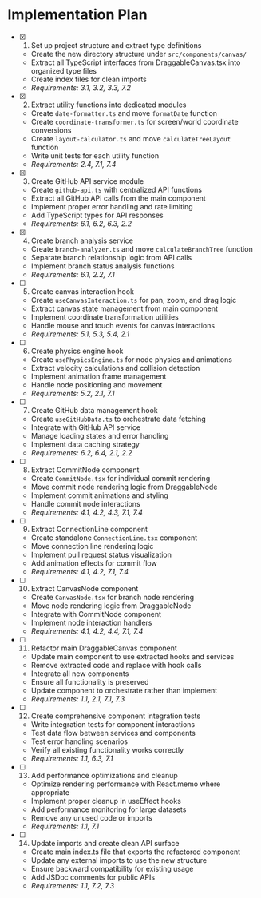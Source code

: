 # Implementation Plan

- [x] 1. Set up project structure and extract type definitions
  - Create the new directory structure under `src/components/canvas/`
  - Extract all TypeScript interfaces from DraggableCanvas.tsx into organized type files
  - Create index files for clean imports
  - _Requirements: 3.1, 3.2, 3.3, 7.2_

- [x] 2. Extract utility functions into dedicated modules
  - Create `date-formatter.ts` and move `formatDate` function
  - Create `coordinate-transformer.ts` for screen/world coordinate conversions
  - Create `layout-calculator.ts` and move `calculateTreeLayout` function
  - Write unit tests for each utility function
  - _Requirements: 2.4, 7.1, 7.4_

- [x] 3. Create GitHub API service module
  - Create `github-api.ts` with centralized API functions
  - Extract all GitHub API calls from the main component
  - Implement proper error handling and rate limiting
  - Add TypeScript types for API responses
  - _Requirements: 6.1, 6.2, 6.3, 2.2_

- [x] 4. Create branch analysis service
  - Create `branch-analyzer.ts` and move `calculateBranchTree` function
  - Separate branch relationship logic from API calls
  - Implement branch status analysis functions
  - _Requirements: 6.1, 2.2, 7.1_

- [ ] 5. Create canvas interaction hook
  - Create `useCanvasInteraction.ts` for pan, zoom, and drag logic
  - Extract canvas state management from main component
  - Implement coordinate transformation utilities
  - Handle mouse and touch events for canvas interactions
  - _Requirements: 5.1, 5.3, 5.4, 2.1_

- [ ] 6. Create physics engine hook
  - Create `usePhysicsEngine.ts` for node physics and animations
  - Extract velocity calculations and collision detection
  - Implement animation frame management
  - Handle node positioning and movement
  - _Requirements: 5.2, 2.1, 7.1_

- [ ] 7. Create GitHub data management hook
  - Create `useGitHubData.ts` to orchestrate data fetching
  - Integrate with GitHub API service
  - Manage loading states and error handling
  - Implement data caching strategy
  - _Requirements: 6.2, 6.4, 2.1, 2.2_

- [ ] 8. Extract CommitNode component
  - Create `CommitNode.tsx` for individual commit rendering
  - Move commit node rendering logic from DraggableNode
  - Implement commit animations and styling
  - Handle commit node interactions
  - _Requirements: 4.1, 4.2, 4.3, 7.1, 7.4_

- [ ] 9. Extract ConnectionLine component
  - Create standalone `ConnectionLine.tsx` component
  - Move connection line rendering logic
  - Implement pull request status visualization
  - Add animation effects for commit flow
  - _Requirements: 4.1, 4.2, 7.1, 7.4_

- [ ] 10. Extract CanvasNode component
  - Create `CanvasNode.tsx` for branch node rendering
  - Move node rendering logic from DraggableNode
  - Integrate with CommitNode component
  - Implement node interaction handlers
  - _Requirements: 4.1, 4.2, 4.4, 7.1, 7.4_

- [ ] 11. Refactor main DraggableCanvas component
  - Update main component to use extracted hooks and services
  - Remove extracted code and replace with hook calls
  - Integrate all new components
  - Ensure all functionality is preserved
  - Update component to orchestrate rather than implement
  - _Requirements: 1.1, 2.1, 7.1, 7.3_

- [ ] 12. Create comprehensive component integration tests
  - Write integration tests for component interactions
  - Test data flow between services and components
  - Test error handling scenarios
  - Verify all existing functionality works correctly
  - _Requirements: 1.1, 6.3, 7.1_

- [ ] 13. Add performance optimizations and cleanup
  - Optimize rendering performance with React.memo where appropriate
  - Implement proper cleanup in useEffect hooks
  - Add performance monitoring for large datasets
  - Remove any unused code or imports
  - _Requirements: 1.1, 7.1_

- [ ] 14. Update imports and create clean API surface
  - Create main index.ts file that exports the refactored component
  - Update any external imports to use the new structure
  - Ensure backward compatibility for existing usage
  - Add JSDoc comments for public APIs
  - _Requirements: 1.1, 7.2, 7.3_
